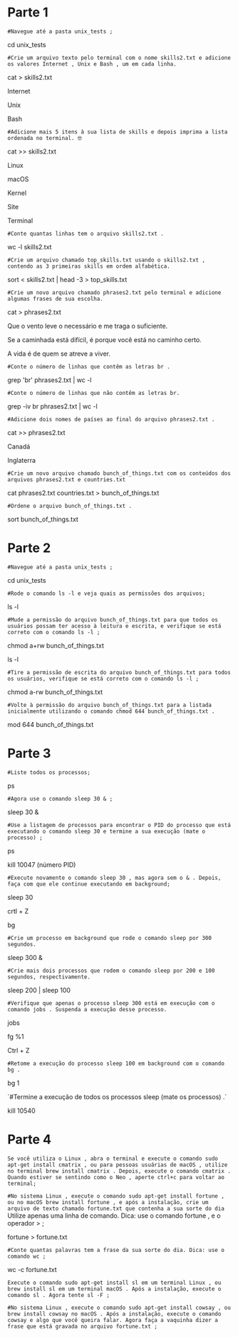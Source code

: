 # Parte 1

`#Navegue até a pasta unix_tests ;`

cd unix_tests

`#Crie um arquivo texto pelo terminal com o nome skills2.txt e adicione os valores Internet , Unix e Bash , um em cada linha.`

cat > skills2.txt

Internet

Unix

Bash

`#Adicione mais 5 itens à sua lista de skills e depois imprima a lista ordenada no terminal. 🤓`

cat >> skills2.txt

Linux

macOS

Kernel

Site

Terminal

`#Conte quantas linhas tem o arquivo skills2.txt .`

wc -l skills2.txt

`#Crie um arquivo chamado top_skills.txt usando o skills2.txt , contendo as 3 primeiras skills em ordem alfabética.`

sort < skills2.txt | head -3 > top_skills.txt

`#Crie um novo arquivo chamado phrases2.txt pelo terminal e adicione algumas frases de sua escolha.`

cat > phrases2.txt 

Que o vento leve o necessário e me traga o suficiente.

Se a caminhada está difícil, é porque você está no caminho certo.

A vida é de quem se atreve a viver.

`#Conte o número de linhas que contêm as letras br .`

grep 'br' phrases2.txt | wc -l

`#Conte o número de linhas que não contêm as letras br.`

grep -iv br phrases2.txt | wc -l

`#Adicione dois nomes de países ao final do arquivo phrases2.txt .`

cat >> phrases2.txt

Canadá

Inglaterra

`#Crie um novo arquivo chamado bunch_of_things.txt com os conteúdos dos arquivos phrases2.txt e countries.txt`

cat phrases2.txt countries.txt > bunch_of_things.txt

`#Ordene o arquivo bunch_of_things.txt .`

sort bunch_of_things.txt

# Parte 2

`#Navegue até a pasta unix_tests ;`

cd unix_tests

`#Rode o comando ls -l e veja quais as permissões dos arquivos;`
 
 ls -l
 
 `#Mude a permissão do arquivo bunch_of_things.txt para que todos os usuários possam ter acesso à leitura e escrita, e verifique se está correto com o comando ls -l ;`
 
 chmod a+rw bunch_of_things.txt
 
 ls -l
 
 `#Tire a permissão de escrita do arquivo bunch_of_things.txt para todos os usuários, verifique se está correto com o comando ls -l ;`

chmod a-rw bunch_of_things.txt

`#Volte à permissão do arquivo bunch_of_things.txt para a listada inicialmente utilizando o comando chmod 644 bunch_of_things.txt .`

mod 644 bunch_of_things.txt

# Parte 3

`#Liste todos os processos;`

ps

`#Agora use o comando sleep 30 & ;`

sleep 30 &

`#Use a listagem de processos para encontrar o PID do processo que está executando o comando sleep 30 e termine a sua execução (mate o processo) ;`

ps

kill 10047 (número PID)

`#Execute novamente o comando sleep 30 , mas agora sem o & . Depois, faça com que ele continue executando em background;`

sleep 30

crtl + Z

bg

`#Crie um processo em background que rode o comando sleep por 300 segundos.`

sleep 300 &

`#Crie mais dois processos que rodem o comando sleep por 200 e 100 segundos, respectivamente.`

sleep 200 | sleep 100

`#Verifique que apenas o processo sleep 300 está em execução com o comando jobs . Suspenda a execução desse processo.`

jobs

fg %1

Ctrl + Z

`#Retome a execução do processo sleep 100 em background com o comando bg .`

bg 1

´#Termine a execução de todos os processos sleep (mate os processos) .`

kill 10540

# Parte 4

`Se você utiliza o Linux , abra o terminal e execute o comando sudo apt-get install cmatrix , ou para pessoas usuárias de macOS , utilize no terminal brew install cmatrix . Depois, execute o comando cmatrix . Quando estiver se sentindo como o Neo , aperte ctrl+c para voltar ao terminal;`

`#No sistema Linux , execute o comando sudo apt-get install fortune , ou no macOS brew install fortune , e após a instalação, crie um arquivo de texto chamado fortune.txt que contenha a sua sorte do dia` Utilize apenas uma linha de comando. Dica: use o comando fortune , e o operador > ;

fortune > fortune.txt

`#Conte quantas palavras tem a frase da sua sorte do dia. Dica: use o comando wc ;`

wc -c fortune.txt

`Execute o comando sudo apt-get install sl em um terminal Linux , ou brew install sl em um terminal macOS . Após a instalação, execute o comando sl . Agora tente sl -F ;`

`#No sistema Linux , execute o comando sudo apt-get install cowsay , ou brew install cowsay no macOS . Após a instalação, execute o comando cowsay e algo que você queira falar. Agora faça a vaquinha dizer a frase que está gravada no arquivo fortune.txt ;`








